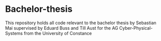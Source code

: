 # Bachelor-thesis
This repository holds all code relevant to the bachelor thesis by Sebastian Mai supervised by Eduard Buss and Till Aust for the AG Cyber-Physical-Systems from the University of Constance
